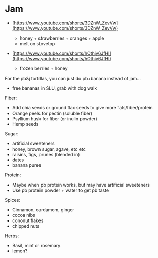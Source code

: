 # Jam

- [https://www.youtube.com/shorts/3DZnW_ZevVw](https://www.youtube.com/shorts/3DZnW_ZevVw)
    - honey + strawberries + oranges + apple
    - melt on stovetop

- [https://www.youtube.com/shorts/hOthiy6JfHI](https://www.youtube.com/shorts/hOthiy6JfHI)
    - frozen berries + honey


For the pb&j tortillas, you can just do pb+banana instead of jam...

- free bananas in SLU, grab with dog walk

Fiber:

- Add chia seeds or ground flax seeds to give more fats/fiber/protein
- Orange peels for pectin (soluble fiber)
- Psyllium husk for fiber (or inulin powder)
- Hemp seeds

Sugar:

- artificial sweeteners
- honey, brown sugar, agave, etc etc
- raisins, figs, prunes (blended in)
- dates
- banana puree

Protein:

- Maybe when pb protein works, but may have artificial sweeteners
- Use pb protein powder + water to get pb taste

Spices:

- Cinnamon, cardamom, ginger
- cocoa nibs
- cononut flakes
- chipped nuts

Herbs:

- Basil, mint or rosemary
- lemon?


